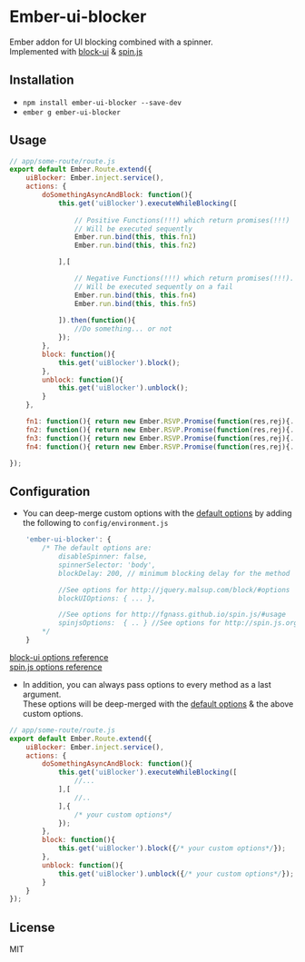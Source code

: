# Ember-ui-blocker

Ember addon for UI blocking combined with a spinner.  
Implemented with [block-ui](http://jquery.malsup.com/block/) & [spin.js](http://spin.js.org/)



## Installation

* `npm install ember-ui-blocker --save-dev`
* `ember g ember-ui-blocker`

## Usage
```javascript
// app/some-route/route.js
export default Ember.Route.extend({
	uiBlocker: Ember.inject.service(),
	actions: {
		doSomethingAsyncAndBlock: function(){
			this.get('uiBlocker').executeWhileBlocking([
				
				// Positive Functions(!!!) which return promises(!!!)
				// Will be executed sequently
				Ember.run.bind(this, this.fn1)
				Ember.run.bind(this, this.fn2)

			],[

				// Negative Functions(!!!) which return promises(!!!).
				// Will be executed sequently on a fail
				Ember.run.bind(this, this.fn4)
				Ember.run.bind(this, this.fn5)
			
			]).then(function(){
				//Do something... or not
			});
		},
		block: function(){
			this.get('uiBlocker').block();
		},
		unblock: function(){
			this.get('uiBlocker').unblock();
		}
	},

	fn1: function(){ return new Ember.RSVP.Promise(function(res,rej){...}); },
	fn2: function(){ return new Ember.RSVP.Promise(function(res,rej){...}); },
	fn3: function(){ return new Ember.RSVP.Promise(function(res,rej){...}); },
	fn4: function(){ return new Ember.RSVP.Promise(function(res,rej){...}); }

});
```

## Configuration
* You can deep-merge custom options with the [default options](https://github.com/DudaDev/ember-ui-blocker/blob/master/addon/defaults/options.js) by adding the following to `config/environment.js`
```javascript
	'ember-ui-blocker': {
		/* The default options are:
			disableSpinner: false,
			spinnerSelector: 'body',
			blockDelay: 200, // minimum blocking delay for the method 'executeWhileBlocking'

			//See options for http://jquery.malsup.com/block/#options
			blockUIOptions: { ... }, 

			//See options for http://fgnass.github.io/spin.js/#usage
			spinjsOptions:  { .. } //See options for http://spin.js.org/
		*/
    }
```
[block-ui options reference](http://jquery.malsup.com/block/#options)  
[spin.js options reference](http://fgnass.github.io/spin.js/#usage)

* In addition, you can always pass options to every method as a last argument.  
These options will be deep-merged with the [default options](https://github.com/DudaDev/ember-ui-blocker/blob/master/addon/defaults/options.js) & the above custom options.
```javascript
// app/some-route/route.js
export default Ember.Route.extend({
	uiBlocker: Ember.inject.service(),
	actions: {
		doSomethingAsyncAndBlock: function(){
			this.get('uiBlocker').executeWhileBlocking([
				//...
			],[
				//..
			],{
				/* your custom options*/
			});
		},
		block: function(){
			this.get('uiBlocker').block({/* your custom options*/});
		},
		unblock: function(){
			this.get('uiBlocker').unblock({/* your custom options*/});
		}
	}
});
```
## License
MIT
